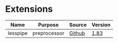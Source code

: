 # Extensions

| Name                | Purpose                | Source                                              | Version                                                                                          |
|---------------------|------------------------|-----------------------------------------------------|--------------------------------------------------------------------------------------------------|
| lesspipe            | preprocessor           | [Github](https://github.com/wofr06/lesspipe/)       | [1.83](https://github.com/wofr06/lesspipe/commit/a4ebd9843f7f59991604a851f5c13a2fe602f7d0)       |
